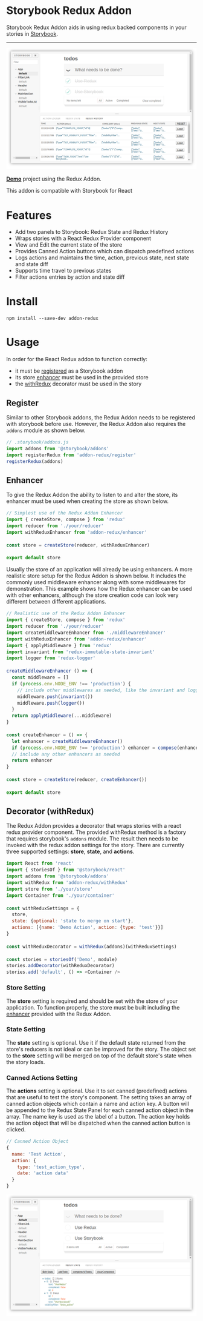 # Storybook Redux Addon

Storybook Redux Addon aids in using redux backed components in your stories in [Storybook](https://storybook.js.org).

---

![Contribution guidelines for this project](docs/addon-redux-history-panel.png?v=1)

[__Demo__](https://github.com/frodare/addon-redux-example) project using the Redux Addon.

This addon is compatible with Storybook for React

# Features

- Add two panels to Storybook: Redux State and Redux History
- Wraps stories with a React Redux Provider component
- View and Edit the current state of the store
- Provides Canned Action buttons which can dispatch predefined actions
- Logs actions and maintains the time, action, previous state, next state and state diff
- Supports time travel to previous states
- Filter actions entries by action and state diff

# Install

```
npm install --save-dev addon-redux
```

# Usage

In order for the React Redux addon to function correctly:
- it must be [registered](#register) as a Storybook addon
- its store [enhancer](#enhancer) must be used in the provided store
- the [withRedux](#decorator-withredux) decorator must be used in the story

## Register

Similar to other Storybook addons, the Redux Addon needs to be registered with storybook before use.
However, the Redux Addon also requires the `addons` module as shown below.

```js
// .storybook/addons.js
import addons from '@storybook/addons'
import registerRedux from 'addon-redux/register'
registerRedux(addons)
```

## Enhancer

To give the Redux Addon the ability to listen to and alter the store, its enhancer must be used when creating the store as shown below.

```js
// Simplest use of the Redux Addon Enhancer
import { createStore, compose } from 'redux'
import reducer from './your/reducer'
import withReduxEnhancer from 'addon-redux/enhancer'

const store = createStore(reducer, withReduxEnhancer)

export default store
```

Usually the store of an application will already be using enhancers. A more realistic store setup for the Redux Addon is shown below.
It includes the commonly used middleware enhancer along with some middlewares for demonstration.
This example shows how the Redux enhancer can be used with other enhancers, although the store creation code can look very different between different applications.

```js
// Realistic use of the Redux Addon Enhancer
import { createStore, compose } from 'redux'
import reducer from './your/reducer'
import createMiddlewareEnhancer from './middlewareEnhancer'
import withReduxEnhancer from 'addon-redux/enhancer'
import { applyMiddleware } from 'redux'
import invariant from 'redux-immutable-state-invariant'
import logger from 'redux-logger'

createMiddlewareEnhancer () => {
  const middleware = []
  if (process.env.NODE_ENV !== 'production') {
    // include other middlewares as needed, like the invariant and logger middlewares
    middleware.push(invariant())
    middleware.push(logger())
  }
  return applyMiddleware(...middleware)
}

const createEnhancer = () => {
  let enhancer = createMiddlewareEnhancer()
  if (process.env.NODE_ENV !== 'production') enhancer = compose(enhancer, withReduxEnhancer)
  // include any other enhancers as needed
  return enhancer
}

const store = createStore(reducer, createEnhancer())

export default store
```

## Decorator (withRedux)

The Redux Addon provides a decorator that wraps stories with a react redux provider component.
The provided withRedux method is a factory that requires storybook's `addons` module.
The result then needs to be invoked with the redux addon settings for the story.
There are currently three supported settings: __store__, __state__, and __actions__.

```js
import React from 'react'
import { storiesOf } from '@storybook/react'
import addons from '@storybook/addons'
import withRedux from 'addon-redux/withRedux'
import store from './your/store'
import Container from './your/container'

const withReduxSettings = {
  store,
  state: {optional: 'state to merge on start'},
  actions: [{name: 'Demo Action', action: {type: 'test'}}]
}

const withReduxDecorator = withRedux(addons)(withReduxSettings)

const stories = storiesOf('Demo', module)
stories.addDecorator(withReduxDecorator)
stories.add('default', () => <Container />
```

### Store Setting
The __store__ setting is required and should be set with the store of your application.
To function properly, the store must be built including the [enhancer](#enhancer) provided with the Redux Addon.

### State Setting
The __state__ setting is optional. Use it if the default state returned from the store's reducers is not ideal or can be improved for the story.
The object set to the __store__ setting will be merged on top of the default store's state when the story loads.

### Canned Actions Setting
The __actions__ setting is optional. Use it to set canned (predefined) actions that are useful to test the story's component.
The setting takes an array of canned action objects which contain a name and action key.
A button will be appended to the Redux State Panel for each canned action object in the array.
The name key is used as the label of a button.
The action key holds the action object that will be dispatched when the canned action button is clicked.

```js
// Canned Action Object
{
  name: 'Test Action',
  action: {
    type: 'test_action_type',
    date: 'action data'
  }
}

```

![Contribution guidelines for this project](docs/addon-redux-state-panel.png?v=1)
